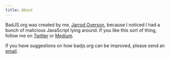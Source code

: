 ```yaml
---
title: About
---
```


BadJS.org was created by me, <a href="https://jarrodoverson.com">Jarrod Overson</a>, because I noticed I had a bunch of malicious JavaScript lying around. If you like this sort of thing, follow me on <a href="https://twitter.com/jsoverson">Twitter</a> or <a href="https://medium.com/@jsoverson">Medium</a>.

If you have suggestions on how badjs.org can be improved, please send an <a href="mailto:badjs.org@gmail.com">email</a>.